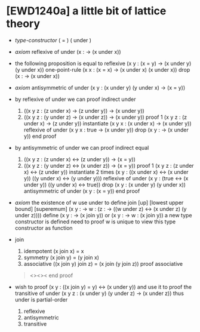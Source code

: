# [EWD1240a] a little bit of lattice theory

- *type-constructor*
  (<lattice> = <lattice>)
  (<lattice> under <lattice>)

- *axiom*
  reflexive of under
  (x : <lattice> -> (x under x))

- the following proposition is equal to reflexive
  (x y : <lattice> (x = y) -> (x under y) (y under x))
  one-point-rule
  (x x : <lattice> (x = x) -> (x under x) (x under x))
  drop
  (x : <lattice> -> (x under x))

- *axiom*
  antisymmetric of under
  (x y : <lattice> (x under y) (y under x) -> (x = y))

- by reflexive of under
  we can proof indirect under
  1. ((x y z : <lattice> (z under x) -> (z under y)) -> (x under y))
  2. ((x y z : <lattice> (y under z) -> (x under z)) -> (x under y))
  proof 1
  (x y z : <lattice> (z under x) -> (z under y))
  instantiate
  (x y x : <lattice> (x under x) -> (x under y))
  reflexive of under
  (x y x : <lattice> true -> (x under y))
  drop
  (x y : <lattice> -> (x under y))
  end proof

- by antisymmetric of under
  we can proof indirect equal
  1. ((x y z : <lattice> (z under x) <-> (z under y)) -> (x = y))
  2. ((x y z : <lattice> (y under z) <-> (x under z)) -> (x = y))
  proof 1
  (x y z : <lattice> (z under x) <-> (z under y))
  instantiate 2 times
  (x y : <lattice>  ((x under x) <-> (x under y))  ((y under x) <-> (y under y)))
  reflexive of under
  (x y : <lattice>  (true <-> (x under y))  ((y under x) <-> true))
  drop
  (x y : <lattice>  (x under y)  (y under x))
  antisymmetric of under
  (x y : <lattice>  (x = y))
  end proof

- *axiom*
  the existence of w
  use under to define join [up] [lowest upper bound] [superemum]
  (x y : <lattice> -> w : <lattice> (z : <lattice> -> ((w under z) <-> (x under z) (y under z))))
  define
  (x y : <lattice> -> (x join y))
  or
  (x y : <lattice> -> w : (x join y))
  a new type constructor is defined
  need to proof w is unique
  to view this type constructor as function

- join
  1. idempotent
     (x join x) = x
  2. symmetry
     (x join y) = (y join x)
  3. associative
     ((x join y) join z) = (x join (y join z))
  proof associative
  ><><><
  end proof

- wish to proof
  (x y : <lattice> ((x join y) = y) <-> (x under y))
  and use it to proof the transitive of under
  (x y z : <lattice> (x under y) (y under z) -> (x under z))
  thus under is partial-order
  1. reflexive
  2. antisymmetric
  3. transitive

